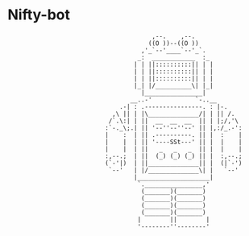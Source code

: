 # Nifty-bot

                                            ,--.    ,--.
                                           ((O ))--((O ))
                                         ,'_`--'____`--'_`.
                                        _:  ____________  :_
                                       | | ||::::::::::|| | |
                                       | | ||::::::::::|| | |
                                       | | ||::::::::::|| | |
                                       |_| |/__________\| |_|
                                         |________________|
                                      __..-'            `-..__
                                   .-| : .----------------. : |-.
                                 ,\ || | |\______________/| | || /.
                                /`.\:| | ||  __  __  __  || | |;/,'\
                               :`-._\;.| || '--''--''--' || |,:/_.-':
                               |    :  | || .----------. || |  :    |
                               |    |  | || '----SSt---' || |  |    |
                               |    |  | ||   _   _   _  || |  |    |
                               :,--.;  | ||  (_) (_) (_) || |  :,--.;
                               (`-'|)  | ||______________|| |  (|`-')
                                `--'   | |/______________\| |   `--'
                                       |____________________|
                                        `.________________,'
                                         (_______)(_______)
                                         (_______)(_______)
                                         (_______)(_______)
                                         (_______)(_______)
                                        |        ||        |
                                        '--------''--------'
